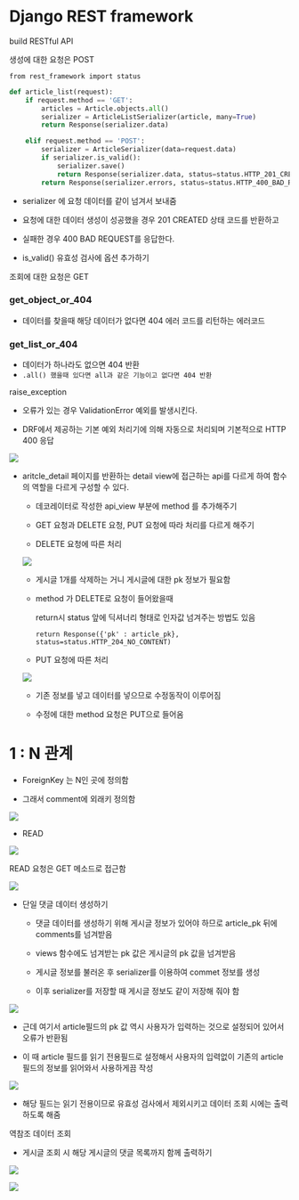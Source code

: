 # Django REST framework

build RESTful API

생성에 대한 요청은 POST

`from rest_framework import status`

```python
def article_list(request):
    if request.method == 'GET':
        articles = Article.objects.all()
        serializer = ArticleListSerializer(article, many=True)
        return Response(serializer.data)

    elif request.method == 'POST':
        serializer = ArticleSerializer(data=request.data)        
        if serializer.is_valid():
            serializer.save()
            return Response(serializer.data, status=status.HTTP_201_CREATED)
        return Response(serializer.errors, status=status.HTTP_400_BAD_REQUEST)
```

- serializer 에 요청 데이터를 같이 넘겨서 보내줌

- 요청에 대한 데이터 생성이 성공했을 경우 201 CREATED 상태 코드를 반환하고

- 실패한 경우 400 BAD REQUEST를 응답한다.

- is_valid() 유효성 검사에 옵션 추가하기

조회에 대한 요청은 GET

### get_object_or_404

- 데이터를 찾을때 해당 데이터가 없다면 404 에러 코드를 리턴하는 에러코드

### get_list_or_404

- 데이터가 하나라도 없으면 404 반환
- `.all() 했을때 있다면 all과 같은 기능이고 없다면 404 반환`

raise_exception

- 오류가 있는 경우 ValidationError 예외를 발생시킨다.

- DRF에서 제공하는 기본 예외 처리기에 의해 자동으로 처리되며 기본적으로 HTTP 400 응답

![](django_REST_framework_assets/2023-04-17-14-01-35-image.png)

- aritcle_detail 페이지를 반환하는 detail view에 접근하는 api를 다르게 하여 함수의 역할을 다르게 구성할 수 있다.
  
  - 데코레이터로 작성한 api_view 부분에 method 를 추가해주기
  
  - GET 요청과 DELETE 요청, PUT 요청에 따라 처리를 다르게 해주기
  
  - DELETE 요청에 따른 처리
  
  ![](django_REST_framework_assets/2023-04-17-14-03-57-image.png)
  
  - 게시글 1개를 삭제하는 거니 게시글에 대한 pk 정보가 필요함
  
  - method 가 DELETE로 요청이 들어왔을때
    
    return시 status 앞에 딕셔너리 형태로 인자값 넘겨주는 방법도 있음
    
    `return Response({'pk' : article_pk}, status=status.HTTP_204_NO_CONTENT)`
  
  
  
  - PUT 요청에 따른 처리
  
  ![](django_REST_framework_assets/2023-04-17-14-04-27-image.png)
  
  - 기존 정보를 넣고 데이터를 넣으므로 수정동작이 이루어짐
  
  - 수정에 대한 method 요청은 PUT으로 들어옴



# 1 : N 관계

- ForeignKey 는 N인 곳에 정의함

- 그래서 comment에 외래키 정의함

![](django_REST_framework_assets/2023-04-17-14-40-37-image.png)

- READ

![](django_REST_framework_assets/2023-04-17-14-41-01-image.png)

READ 요청은 GET 메소드로 접근함

![](django_REST_framework_assets/2023-04-17-14-42-40-image.png)



- 단일 댓글 데이터 생성하기
  
  - 댓글 데이터를 생성하기 위해 게시글 정보가 있어야 하므로 article_pk 뒤에 comments를 넘겨받음
  
  - views 함수에도 넘겨받는 pk 값은 게시글의 pk 값을 넘겨받음
  
  - 게시글 정보를 불러온 후 serializer를 이용하여 commet 정보를 생성
  
  - 이후 serializer를 저장할 때 게시글 정보도 같이 저장해 줘야 함

![](django_REST_framework_assets/2023-04-17-14-45-22-image.png)

- 근데 여기서 article필드의 pk 값 역시 사용자가 입력하는 것으로 설정되어 있어서 오류가 반환됨

- 이 때 article 필드를 읽기 전용필드로 설정해서 사용자의 입력없이 기존의 article 필드의 정보를 읽어와서 사용하게끔 작성

![](django_REST_framework_assets/2023-04-17-14-47-10-image.png)

- 해당 필드는 읽기 전용이므로 유효성 검사에서 제외시키고 데이터 조회 시에는 출력하도록 해줌



역참조 데이터 조회

- 게시글 조회 시 해당 게시글의 댓글 목록까지 함께 출력하기

![](django_REST_framework_assets/2023-04-17-15-19-59-image.png)

![](django_REST_framework_assets/2023-04-17-15-38-17-image.png)
